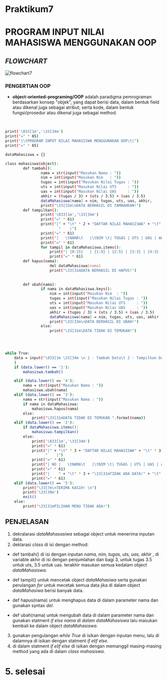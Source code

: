 # Praktikum7
# **PROGRAM INPUT NILAI MAHASISWA MENGGUNAKAN OOP**
## <i>**FLOWCHART**</i>
![flowchart7](https://user-images.githubusercontent.com/115614173/206994595-1c47a614-7320-40cc-91ad-375f10a0e368.png)
### **PENGERTIAN OOP**
- **object-oriented-programing/OOP** adalah paradigma pemrograman berdasarkan konsep "objek", yang dapat berisi data, dalam bentuk field atau dikenal juga sebagai atribut; serta kode, dalam bentuk fungsi/prosedur atau dikenal juga sebagai method.
<br>

```sh
print('\033[1m','\33[34m')
print("=" * 65)
print("|\tPROGRAM INPUT NILAI MAHASISWA MENGGUNAKAN OOP\t|")
print("=" * 65)

dataMahasiswa = {}

class mahasiswa(object):
        def tambah():
                nama = str(input("Masukan Nama : "))
                nim = int(input("Masukan Nim   : "))
                tugas = int(input("Masukan Nilai Tugas : "))
                uts = int(input("Masukan Nilai UTS     : "))
                uas = int(input("Masukan Nilai UAS     : "))
                akhir = (tugas / 3) + (uts / 3.5) + (uas / 3.5)
                dataMahasiswa[nama] = nim, tugas, uts, uas, akhir,
                print("\33[32m\nDATA BERHASIL DI TAMBAHKAN!")
        def tampilkan():
                print('\033[1m','\33[34m')
                print("=" * 61)
                print("|" + "\t" * 2 + "DAFTAR NILAI MAHASISWA" + "\t" * 3 +
                        "    |")
                print("=" * 61)
                print("|   \tNAMA\t   |\tNIM \t| TUGAS | UTS | UAS | AKHIR |")
                print("=" * 61)
                for tampil in dataMahasiswa.items():
                    print("| {0:15}   | {1:9} | {2:5} | {3:3} | {4:3} | {5:5} |".format(tampil[0], tampil[1][0], tampil[1][1], tampil[1][2], tampil[1][3],"%.2f" % float(tampil[1][4])))
                    print("=" * 61)
        def hapus(nama):
                    del dataMahasiswa[nama]
                    print("\33[31mDATA BERHASIL DI HAPUS!")
                    
        
        def ubah(nama):
                if nama in dataMahasiswa.keys():
                    nim = int(input("Masukan Nim  : "))
                    tugas = int(input("Masukan Nilai Tugas : "))
                    uts = int(input("Masukan Nilai UTS     : "))
                    uas = int(input("Masukan Nilai UAS     : "))
                    akhir = (tugas / 3) + (uts / 3.5) + (uas / 3.5)
                    dataMahasiswa[nama] = nim, tugas, uts, uas, akhir
                    print("\33[33m\nDATA BERHASIL DI UBAH!")
                else:
                    print("\33[31m\DATA TIDAK DI TEMUKAN!")
                    



while True:
    data = input("\033[1m \33[34m \n 1 - Tambah Data\t 2 - Tampilkan Data\t 3 - Hapus Data\t 4 - Ubah Data\t 5 - Keluar \n : "
    )
    if (data.lower() == '1'):
        mahasiswa.tambah()

    elif (data.lower() == '4'):
        nama = str(input("Masukan Nama : "))
        mahasiswa.ubah(nama)
    elif (data.lower() == '3'):
        nama = str(input("Masukan Nama : "))
        if nama in dataMahasiswa:
            mahasiswa.hapus(nama)
        else:
            print("\33[31mDATA TIDAK DI TEMUKAN ".format(nama))
    elif (data.lower() == '2'):
        if dataMahasiswa.items():
            mahasiswa.tampilkan()
        else:
            print('\033[1m','\33[34m')
            print("=" * 61)
            print("|" + "\t" * 3 + "DAFTAR NILAI MAHASISWA" + "\t" * 3 +
                  "    |")
            print("=" * 61)
            print("| NO |   \tNAMA\t   |\tNIM \t| TUGAS | UTS | UAS | AKHIR |")
            print("=" * 61)
            print("|    " + "\t" * 3 + "\33[31mTIDAK ADA DATA!" + "\t" * 4 + "    |")
            print("=" * 61)
    elif (data.lower() == '5'):
        print("\33[7m\nTERIMA KASIH! \n")
        print('\33[30m')
        exit()
    else:
        print("\33[31mPILIHAN MENU TIDAK ADA!")

```




## **PENJELASAN**
1. dekralarasi *dataMahasasiwa* sebagai object untuk menerima inputan data.
2. deklarasi *class* di isi dengan method:
- def tambah() di isi dengan inputan *nama, nim, tugas, uts, uas, akhir* , di variable akhir di isi dengan penjumlahan dan bagi 3, untuk tugas 3.5 untuk uts, 3.5 untuk uas. terakhir masukan semua kedalam object *dataMahasiswa*.

- def tampil() untuk mencetak object *dataMahasiwa* serta gunakan perulangan *for* untuk mecetak semua data jika di dalam object  *dataMahasiwa* berisi banyak data.
- def hapus(nama) untuk menghapus data di dalam parameter nama dan gunakan syntax *del*.
- def ubah(nama) untuk mengubah data di dalam parameter nama  dan gunakan statment *if else nama di dalam dataMahasiswa* lalu masukan kembali ke dalam object *dataMahasiswa*.
3. gunakan pengulangan *while True* di isikan dengan inputan menu, lalu di dalamnya di isikan dengan statment *if elif else*.
4. di dalam statment *if elif else* di isikan dengan memanggil masing-masing method yang ada di dalam *class mahasiswa*.


# 5. selesai
